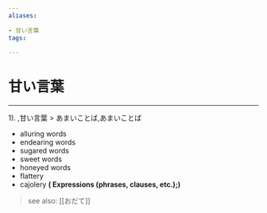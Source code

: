 ```yaml
---
aliases:
    
- 甘い言葉
tags:
    
---
```


# 甘い言葉
---
1).
,甘い言葉 > あまいことば,あまいことば

- alluring words
- endearing words
- sugared words
- sweet words
- honeyed words
- flattery
- cajolery
**( Expressions (phrases, clauses, etc.);)**
> see also:  [[おだて]]
            